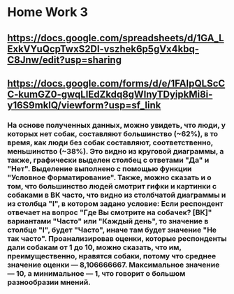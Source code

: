 # Home Work 3
## https://docs.google.com/spreadsheets/d/1GA_LExkVYuQcpTwxS2Dl-vszhek6p5gVx4kbq-C8Jnw/edit?usp=sharing

## https://docs.google.com/forms/d/e/1FAIpQLScCC-kumGZ0-gwqLIEdZkdq8gWInyTDyipkMi8i-y16S9mklQ/viewform?usp=sf_link

### На основе полученных данных, можно увидеть, что люди, у которых нет собак, составляют большинство (~62%), в то время, как люди без собак составляют, соответственно, меньшинство (~38%). Это видно из круговой диаграммы, а также, графически выделен столбец с ответами "Да" и "Нет". Выделение выполнено с помощью функции "Условное Форматирование". Также, можно сказать и о том, что большинство людей смотрит гифки и картинки с собаками в ВК часто, что видно из столбчатой диаграммы и из столбца "I", в котором задано условие: Если респондент отвечает на вопрос "Где Вы смотрите на собачек? [ВК]" вариантами "Часто" или "Каждый день", то значение в столбце "I", будет "Часто", иначе там будет значение "Не так часто". Проанализировав оценки, которые респонденты дали собакам от 1 до 10, можно сказать, что им, преимущественно, нравятся собаки, потому что среднее значение оценки — 8,106666667. Максимальное значение — 10, а минимальное — 1, что говорит о большом разнообразии мнений.

